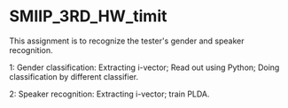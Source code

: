 # SMIIP_3RD_HW_timit

This assignment is to recognize the tester's gender and speaker recognition. 

1: Gender classification: Extracting i-vector; Read out using Python; Doing classification by different classifier. 

2: Speaker recognition: Extracting i-vector; train PLDA. 

